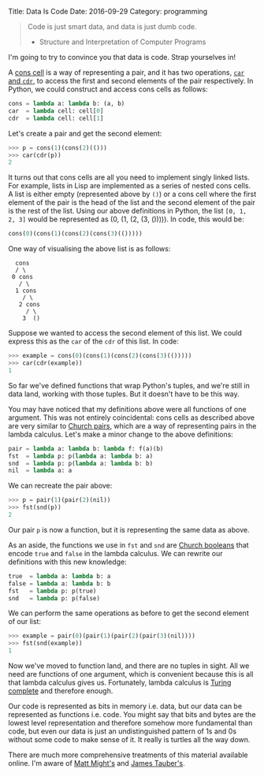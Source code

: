 Title: Data Is Code
Date: 2016-09-29
Category: programming

> Code is just smart data, and data is just dumb code.
>
> - Structure and Interpretation of Computer Programs

I'm going to try to convince you that data is code. Strap yourselves in!

A [cons cell](https://en.wikipedia.org/wiki/Cons) is a way of representing a
pair, and it has two operations, [`car` and
`cdr`](https://en.wikipedia.org/wiki/CAR_and_CDR), to access the first and
second elements of the pair respectively. In Python, we could construct and
access cons cells as follows:

```python
cons = lambda a: lambda b: (a, b)
car  = lambda cell: cell[0]
cdr  = lambda cell: cell[1]
```

Let's create a pair and get the second element:

```python
>>> p = cons(1)(cons(2)(()))
>>> car(cdr(p))
2
```

It turns out that cons cells are all you need to implement singly linked lists.
For example, lists in Lisp are implemented as a series of nested cons cells. A
list is either empty (represented above by `()`) or a cons cell where the first
element of the pair is the head of the list and the second element of the pair
is the rest of the list. Using our above definitions in Python, the list `[0,
1, 2, 3]` would be represented as (0, (1, (2, (3, ())))).  In code, this would
be:

```python
cons(0)(cons(1)(cons(2)(cons(3)(()))))
```

One way of visualising the above list is as follows:

```
  cons
  / \
 0 cons
   / \
  1 cons
    / \
   2 cons
     / \
    3  ()
```

Suppose we wanted to access the second element of this list. We could express
this as the `car` of the `cdr` of this list. In code:

```python
>>> example = cons(0)(cons(1)(cons(2)(cons(3)(()))))
>>> car(cdr(example))
1
```

So far we've defined functions that wrap Python's tuples, and we're still in
data land, working with those tuples. But it doesn't have to be this way.

You may have noticed that my definitions above were all functions of one
argument. This was not entirely coincidental: cons cells as described above are
very similar to [Church
pairs](https://en.wikipedia.org/wiki/Church_encoding#Church_pairs), which are a
way of representing pairs in the lambda calculus. Let's make a minor change to
the above definitions:

```python
pair = lambda a: lambda b: lambda f: f(a)(b)
fst  = lambda p: p(lambda a: lambda b: a)
snd  = lambda p: p(lambda a: lambda b: b)
nil  = lambda a: a
```

We can recreate the pair above:

```python
>>> p = pair(1)(pair(2)(nil))
>>> fst(snd(p))
2
```

Our pair `p` is now a function, but it is representing the same data as above.

As an aside, the functions we use in `fst` and `snd` are [Church
booleans](https://en.wikipedia.org/wiki/Church_encoding#Church_Booleans) that
encode `true` and `false` in the lambda calculus. We can rewrite our definitions
with this new knowledge:

```python
true  = lambda a: lambda b: a
false = lambda a: lambda b: b
fst   = lambda p: p(true)
snd   = lambda p: p(false)
```

We can perform the same operations as before to get the second element of our
list:

```python
>>> example = pair(0)(pair(1)(pair(2)(pair(3)(nil))))
>>> fst(snd(example))
1
```

Now we've moved to function land, and there are no tuples in sight. All we need
are functions of one argument, which is convenient because this is all that
lambda calculus gives us. Fortunately, lambda calculus is [Turing
complete](https://en.wikipedia.org/wiki/Turing_completeness) and therefore
enough.

Our code is represented as bits in memory i.e. data, but our data can be
represented as functions i.e. code. You might say that bits and bytes are the
lowest level representation and therefore somehow more fundamental than code,
but even our data is just an undistinguished pattern of 1s and 0s without some
code to make sense of it. It really is turtles all the way down.

There are much more comprehensive treatments of this material available online.
I'm aware of [Matt Might's](http://matt.might.net/articles/js-church/) and
[James Tauber's](http://jtauber.com/blog/2008/11/26/church_encoding_in_python/).
